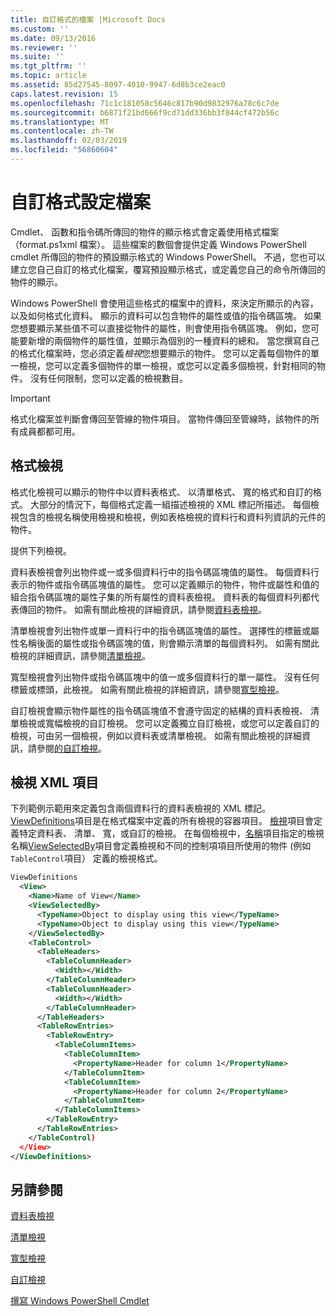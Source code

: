```yaml
---
title: 自訂格式的檔案 |Microsoft Docs
ms.custom: ''
ms.date: 09/13/2016
ms.reviewer: ''
ms.suite: ''
ms.tgt_pltfrm: ''
ms.topic: article
ms.assetid: 85d27545-8097-4010-9947-6d8b3ce2eac0
caps.latest.revision: 15
ms.openlocfilehash: 71c1c181058c5646c817b90d9832976a78c6c7de
ms.sourcegitcommit: b6871f21bd666f9cd71dd336bb3f844cf472b56c
ms.translationtype: MT
ms.contentlocale: zh-TW
ms.lasthandoff: 02/03/2019
ms.locfileid: "56860604"
---
```

# <a name="custom-formatting-files"></a>自訂格式設定檔案

Cmdlet、 函數和指令碼所傳回的物件的顯示格式會定義使用格式檔案 （format.ps1xml 檔案）。 這些檔案的數個會提供定義 Windows PowerShell cmdlet 所傳回的物件的預設顯示格式的 Windows PowerShell。 不過，您也可以建立您自己自訂的格式化檔案，覆寫預設顯示格式，或定義您自己的命令所傳回的物件的顯示。

Windows PowerShell 會使用這些格式的檔案中的資料，來決定所顯示的內容，以及如何格式化資料。 顯示的資料可以包含物件的屬性或值的指令碼區塊。  如果您想要顯示某些值不可以直接從物件的屬性，則會使用指令碼區塊。 例如，您可能要新增的兩個物件的屬性值，並顯示為個別的一種資料的總和。 當您撰寫自己的格式化檔案時，您必須定義*檢視*您想要顯示的物件。 您可以定義每個物件的單一檢視，您可以定義多個物件的單一檢視，或您可以定義多個檢視，針對相同的物件。 沒有任何限制，您可以定義的檢視數目。

> [!IMPORTANT]
> 格式化檔案並判斷會傳回至管線的物件項目。 當物件傳回至管線時，該物件的所有成員都都可用。

## <a name="format-views"></a>格式檢視

格式化檢視可以顯示的物件中以資料表格式、 以清單格式、 寬的格式和自訂的格式。 大部分的情況下，每個格式定義一組描述檢視的 XML 標記所描述。 每個檢視包含的檢視名稱使用檢視和檢視，例如表格檢視的資料行和資料列資訊的元件的物件。

提供下列檢視。

資料表檢視會列出物件或一或多個資料行中的指令碼區塊值的屬性。 每個資料行表示的物件或指令碼區塊值的屬性。 您可以定義顯示的物件，物件或屬性和值的組合指令碼區塊的屬性子集的所有屬性的資料表檢視。 資料表的每個資料列都代表傳回的物件。 如需有關此檢視的詳細資訊，請參閱[資料表檢視](../format/creating-a-table-view.md)。

清單檢視會列出物件或單一資料行中的指令碼區塊值的屬性。 選擇性的標籤或屬性名稱後面的屬性或指令碼區塊的值，則會顯示清單的每個資料列。 如需有關此檢視的詳細資訊，請參閱[清單檢視](../format/creating-a-list-view.md)。

寬型檢視會列出物件或指令碼區塊中的值一或多個資料行的單一屬性。 沒有任何標籤或標頭，此檢視。 如需有關此檢視的詳細資訊，請參閱[寬型檢視](../format/creating-a-wide-view.md)。

自訂檢視會顯示物件屬性的指令碼區塊值不會遵守固定的結構的資料表檢視、 清單檢視或寬幅檢視的自訂檢視。 您可以定義獨立自訂檢視，或您可以定義自訂的檢視，可由另一個檢視，例如以資料表或清單檢視。 如需有關此檢視的詳細資訊，請參閱[的自訂檢視](../format/creating-custom-controls.md)。

## <a name="view-xml-elements"></a>檢視 XML 項目

下列範例示範用來定義包含兩個資料行的資料表檢視的 XML 標記。 [ViewDefinitions](../format/viewdefinitions-element-format.md)項目是在格式檔案中定義的所有檢視的容器項目。 [檢視](../format/view-element-format.md)項目會定義特定資料表、 清單、 寬，或自訂的檢視。 在每個檢視中，[名稱](../format/name-element-for-view-format.md)項目指定的檢視名稱[ViewSelectedBy](../format/viewselectedby-element-format.md)項目會定義檢視和不同的控制項項目所使用的物件 (例如`TableControl`項目） 定義的檢視格式。

```xml
ViewDefinitions
  <View>
    <Name>Name of View</Name>
    <ViewSelectedBy>
      <TypeName>Object to display using this view</TypeName>
      <TypeName>Object to display using this view</TypeName>
    </ViewSelectedBy>
    <TableControl>
      <TableHeaders>
        <TableColumnHeader>
          <Width></Width>
        </TableColumnHeader>
        <TableColumnHeader>
          <Width></Width>
        </TableColumnHeader>
      </TableHeaders>
      <TableRowEntries>
        <TableRowEntry>
          <TableColumnItems>
            <TableColumnItem>
              <PropertyName>Header for column 1</PropertyName>
            </TableColumnItem>
            <TableColumnItem>
              <PropertyName>Header for column 2</PropertyName>
            </TableColumnItem>
          </TableColumnItems>
        </TableRowEntry>
      </TableRowEntries>
    </TableControl)
  </View>
</ViewDefinitions>

```

## <a name="see-also"></a>另請參閱

[資料表檢視](../format/creating-a-table-view.md)

[清單檢視](../format/creating-a-list-view.md)

[寬型檢視](../format/creating-a-wide-view.md)

[自訂檢視](../format/creating-custom-controls.md)

[撰寫 Windows PowerShell Cmdlet](./writing-a-windows-powershell-cmdlet.md)
